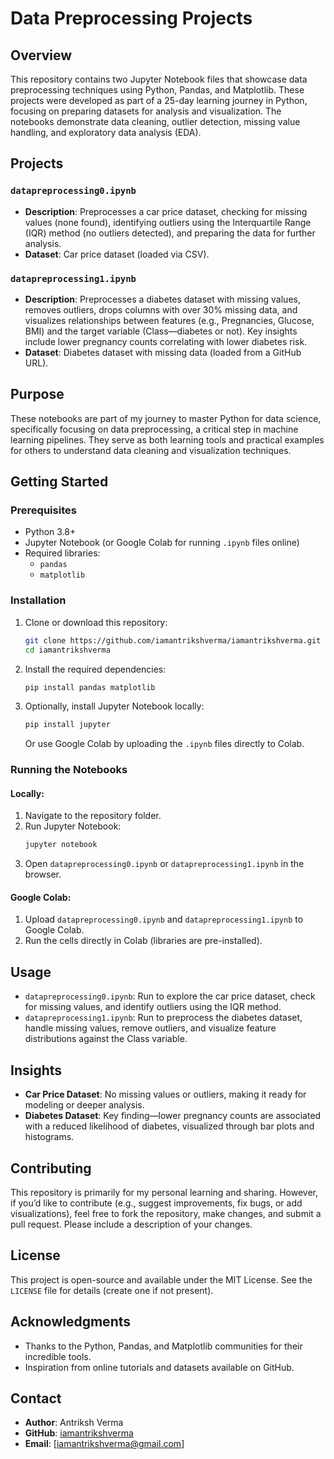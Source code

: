 # Data Preprocessing Projects

## Overview
This repository contains two Jupyter Notebook files that showcase data preprocessing techniques using Python, Pandas, and Matplotlib. These projects were developed as part of a 25-day learning journey in Python, focusing on preparing datasets for analysis and visualization. The notebooks demonstrate data cleaning, outlier detection, missing value handling, and exploratory data analysis (EDA).

## Projects
### `datapreprocessing0.ipynb`
- **Description**: Preprocesses a car price dataset, checking for missing values (none found), identifying outliers using the Interquartile Range (IQR) method (no outliers detected), and preparing the data for further analysis.
- **Dataset**: Car price dataset (loaded via CSV).

### `datapreprocessing1.ipynb`
- **Description**: Preprocesses a diabetes dataset with missing values, removes outliers, drops columns with over 30% missing data, and visualizes relationships between features (e.g., Pregnancies, Glucose, BMI) and the target variable (Class—diabetes or not). Key insights include lower pregnancy counts correlating with lower diabetes risk.
- **Dataset**: Diabetes dataset with missing data (loaded from a GitHub URL).

## Purpose
These notebooks are part of my journey to master Python for data science, specifically focusing on data preprocessing, a critical step in machine learning pipelines. They serve as both learning tools and practical examples for others to understand data cleaning and visualization techniques.

## Getting Started
### Prerequisites
- Python 3.8+
- Jupyter Notebook (or Google Colab for running `.ipynb` files online)
- Required libraries:
  - `pandas`
  - `matplotlib`

### Installation
1. Clone or download this repository:
   ```bash
   git clone https://github.com/iamantrikshverma/iamantrikshverma.git
   cd iamantrikshverma
   ```
2. Install the required dependencies:
   ```bash
   pip install pandas matplotlib
   ```
3. Optionally, install Jupyter Notebook locally:
   ```bash
   pip install jupyter
   ```
   Or use Google Colab by uploading the `.ipynb` files directly to Colab.

### Running the Notebooks
#### Locally:
1. Navigate to the repository folder.
2. Run Jupyter Notebook:
   ```bash
   jupyter notebook
   ```
3. Open `datapreprocessing0.ipynb` or `datapreprocessing1.ipynb` in the browser.

#### Google Colab:
1. Upload `datapreprocessing0.ipynb` and `datapreprocessing1.ipynb` to Google Colab.
2. Run the cells directly in Colab (libraries are pre-installed).

## Usage
- `datapreprocessing0.ipynb`: Run to explore the car price dataset, check for missing values, and identify outliers using the IQR method.
- `datapreprocessing1.ipynb`: Run to preprocess the diabetes dataset, handle missing values, remove outliers, and visualize feature distributions against the Class variable.

## Insights
- **Car Price Dataset**: No missing values or outliers, making it ready for modeling or deeper analysis.
- **Diabetes Dataset**: Key finding—lower pregnancy counts are associated with a reduced likelihood of diabetes, visualized through bar plots and histograms.

## Contributing
This repository is primarily for my personal learning and sharing. However, if you’d like to contribute (e.g., suggest improvements, fix bugs, or add visualizations), feel free to fork the repository, make changes, and submit a pull request. Please include a description of your changes.

## License
This project is open-source and available under the MIT License. See the `LICENSE` file for details (create one if not present).

## Acknowledgments
- Thanks to the Python, Pandas, and Matplotlib communities for their incredible tools.
- Inspiration from online tutorials and datasets available on GitHub.

## Contact
- **Author**: Antriksh Verma
- **GitHub**: [iamantrikshverma](https://github.com/iamantrikshverma)
- **Email**: [iamantrikshverma@gmail.com]


